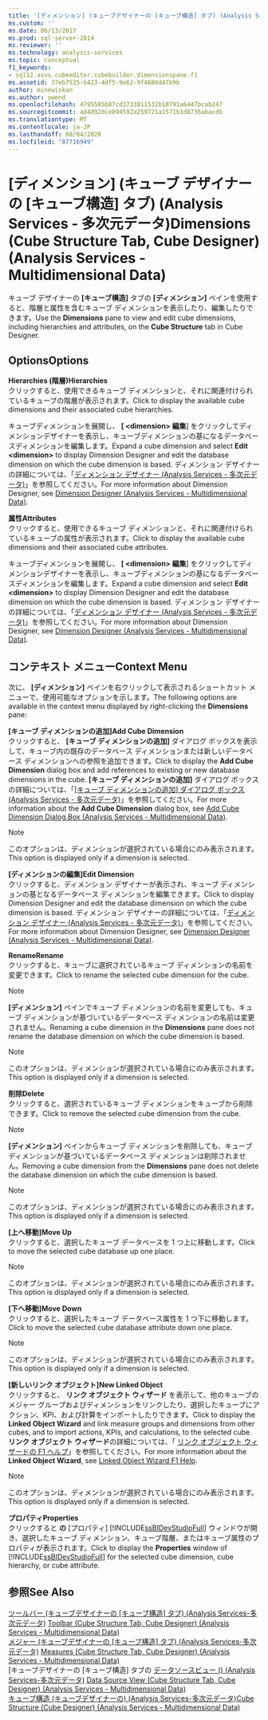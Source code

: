 ```yaml
---
title: '[ディメンション] (キューブデザイナーの [キューブ構造] タブ) (Analysis Services-多次元データ) |Microsoft Docs'
ms.custom: ''
ms.date: 06/13/2017
ms.prod: sql-server-2014
ms.reviewer: ''
ms.technology: analysis-services
ms.topic: conceptual
f1_keywords:
- sql12.asvs.cubeeditor.cubebuilder.dimensionspane.f1
ms.assetid: 37eb7525-b423-4df5-9e62-9f4680d47b9b
author: minewiskan
ms.author: owend
ms.openlocfilehash: 4795585b87cd3733811532b18791a6447bcab247
ms.sourcegitcommit: ad4d92dce894592a259721a1571b1d8736abacdb
ms.translationtype: MT
ms.contentlocale: ja-JP
ms.lasthandoff: 08/04/2020
ms.locfileid: "87716949"
---
```

# <a name="dimensions-cube-structure-tab-cube-designer-analysis-services---multidimensional-data"></a><span data-ttu-id="624a7-102">[ディメンション] (キューブ デザイナーの [キューブ構造] タブ) (Analysis Services - 多次元データ)</span><span class="sxs-lookup"><span data-stu-id="624a7-102">Dimensions (Cube Structure Tab, Cube Designer) (Analysis Services - Multidimensional Data)</span></span>
  <span data-ttu-id="624a7-103">キューブ デザイナーの **[キューブ構造]** タブの **[ディメンション]** ペインを使用すると、階層と属性を含むキューブ ディメンションを表示したり、編集したりできます。</span><span class="sxs-lookup"><span data-stu-id="624a7-103">Use the **Dimensions** pane to view and edit cube dimensions, including hierarchies and attributes, on the **Cube Structure** tab in Cube Designer.</span></span>  
  
## <a name="options"></a><span data-ttu-id="624a7-104">Options</span><span class="sxs-lookup"><span data-stu-id="624a7-104">Options</span></span>  
 <span data-ttu-id="624a7-105">**Hierarchies (階層)**</span><span class="sxs-lookup"><span data-stu-id="624a7-105">**Hierarchies**</span></span>  
 <span data-ttu-id="624a7-106">クリックすると、使用できるキューブ ディメンションと、それに関連付けられているキューブの階層が表示されます。</span><span class="sxs-lookup"><span data-stu-id="624a7-106">Click to display the available cube dimensions and their associated cube hierarchies.</span></span>  
  
 <span data-ttu-id="624a7-107">キューブディメンションを展開し、 **[ \<dimension> 編集**] をクリックしてディメンションデザイナーを表示し、キューブディメンションの基になるデータベースディメンションを編集します。</span><span class="sxs-lookup"><span data-stu-id="624a7-107">Expand a cube dimension and select **Edit \<dimension>** to display Dimension Designer and edit the database dimension on which the cube dimension is based.</span></span> <span data-ttu-id="624a7-108">ディメンション デザイナーの詳細については、「[ディメンション デザイナー &#40;Analysis Services - 多次元データ&#41;](dimension-designer-analysis-services-multidimensional-data.md)」を参照してください。</span><span class="sxs-lookup"><span data-stu-id="624a7-108">For more information about Dimension Designer, see [Dimension Designer &#40;Analysis Services - Multidimensional Data&#41;](dimension-designer-analysis-services-multidimensional-data.md).</span></span>  
  
 <span data-ttu-id="624a7-109">**属性**</span><span class="sxs-lookup"><span data-stu-id="624a7-109">**Attributes**</span></span>  
 <span data-ttu-id="624a7-110">クリックすると、使用できるキューブ ディメンションと、それに関連付けられているキューブの属性が表示されます。</span><span class="sxs-lookup"><span data-stu-id="624a7-110">Click to display the available cube dimensions and their associated cube attributes.</span></span>  
  
 <span data-ttu-id="624a7-111">キューブディメンションを展開し、 **[ \<dimension> 編集**] をクリックしてディメンションデザイナーを表示し、キューブディメンションの基になるデータベースディメンションを編集します。</span><span class="sxs-lookup"><span data-stu-id="624a7-111">Expand a cube dimension and select **Edit \<dimension>** to display Dimension Designer and edit the database dimension on which the cube dimension is based.</span></span> <span data-ttu-id="624a7-112">ディメンション デザイナーの詳細については、「[ディメンション デザイナー &#40;Analysis Services - 多次元データ&#41;](dimension-designer-analysis-services-multidimensional-data.md)」を参照してください。</span><span class="sxs-lookup"><span data-stu-id="624a7-112">For more information about Dimension Designer, see [Dimension Designer &#40;Analysis Services - Multidimensional Data&#41;](dimension-designer-analysis-services-multidimensional-data.md).</span></span>  
  
## <a name="context-menu"></a><span data-ttu-id="624a7-113">コンテキスト メニュー</span><span class="sxs-lookup"><span data-stu-id="624a7-113">Context Menu</span></span>  
 <span data-ttu-id="624a7-114">次に、 **[ディメンション]** ペインを右クリックして表示されるショートカット メニューで、使用可能なオプションを示します。</span><span class="sxs-lookup"><span data-stu-id="624a7-114">The following options are available in the context menu displayed by right-clicking the **Dimensions** pane:</span></span>  
  
 <span data-ttu-id="624a7-115">**[キューブ ディメンションの追加]**</span><span class="sxs-lookup"><span data-stu-id="624a7-115">**Add Cube Dimension**</span></span>  
 <span data-ttu-id="624a7-116">クリックすると、 **[キューブ ディメンションの追加]** ダイアログ ボックスを表示して、キューブ内の既存のデータベース ディメンションまたは新しいデータベース ディメンションへの参照を追加できます。</span><span class="sxs-lookup"><span data-stu-id="624a7-116">Click to display the **Add Cube Dimension** dialog box and add references to existing or new database dimensions in the cube.</span></span> <span data-ttu-id="624a7-117">**[キューブ ディメンションの追加]** ダイアログ ボックスの詳細については、「[[キューブ ディメンションの追加] ダイアログ ボックス (Analysis Services - 多次元データ)](add-cube-dimension-dialog-box-analysis-services-multidimensional-data.md)」を参照してください。</span><span class="sxs-lookup"><span data-stu-id="624a7-117">For more information about the **Add Cube Dimension** dialog box, see [Add Cube Dimension Dialog Box &#40;Analysis Services - Multidimensional Data&#41;](add-cube-dimension-dialog-box-analysis-services-multidimensional-data.md).</span></span>  
  
> [!NOTE]  
>  <span data-ttu-id="624a7-118">このオプションは、ディメンションが選択されている場合にのみ表示されます。</span><span class="sxs-lookup"><span data-stu-id="624a7-118">This option is displayed only if a dimension is selected.</span></span>  
  
 <span data-ttu-id="624a7-119">**[ディメンションの編集]**</span><span class="sxs-lookup"><span data-stu-id="624a7-119">**Edit Dimension**</span></span>  
 <span data-ttu-id="624a7-120">クリックすると、ディメンション デザイナーが表示され、キューブ ディメンションの基となるデータベース ディメンションを編集できます。</span><span class="sxs-lookup"><span data-stu-id="624a7-120">Click to display Dimension Designer and edit the database dimension on which the cube dimension is based.</span></span> <span data-ttu-id="624a7-121">ディメンション デザイナーの詳細については、「[ディメンション デザイナー &#40;Analysis Services - 多次元データ&#41;](dimension-designer-analysis-services-multidimensional-data.md)」を参照してください。</span><span class="sxs-lookup"><span data-stu-id="624a7-121">For more information about Dimension Designer, see [Dimension Designer &#40;Analysis Services - Multidimensional Data&#41;](dimension-designer-analysis-services-multidimensional-data.md).</span></span>  
  
 <span data-ttu-id="624a7-122">**Rename**</span><span class="sxs-lookup"><span data-stu-id="624a7-122">**Rename**</span></span>  
 <span data-ttu-id="624a7-123">クリックすると、キューブに選択されているキューブ ディメンションの名前を変更できます。</span><span class="sxs-lookup"><span data-stu-id="624a7-123">Click to rename the selected cube dimension for the cube.</span></span>  
  
> [!NOTE]  
>  <span data-ttu-id="624a7-124">**[ディメンション]** ペインでキューブ ディメンションの名前を変更しても、キューブ ディメンションが基づいているデータベース ディメンションの名前は変更されません。</span><span class="sxs-lookup"><span data-stu-id="624a7-124">Renaming a cube dimension in the **Dimensions** pane does not rename the database dimension on which the cube dimension is based.</span></span>  
  
> [!NOTE]  
>  <span data-ttu-id="624a7-125">このオプションは、ディメンションが選択されている場合にのみ表示されます。</span><span class="sxs-lookup"><span data-stu-id="624a7-125">This option is displayed only if a dimension is selected.</span></span>  
  
 <span data-ttu-id="624a7-126">**削除**</span><span class="sxs-lookup"><span data-stu-id="624a7-126">**Delete**</span></span>  
 <span data-ttu-id="624a7-127">クリックすると、選択されているキューブ ディメンションをキューブから削除できます。</span><span class="sxs-lookup"><span data-stu-id="624a7-127">Click to remove the selected cube dimension from the cube.</span></span>  
  
> [!NOTE]  
>  <span data-ttu-id="624a7-128">**[ディメンション]** ペインからキューブ ディメンションを削除しても、キューブ ディメンションが基づいているデータベース ディメンションは削除されません。</span><span class="sxs-lookup"><span data-stu-id="624a7-128">Removing a cube dimension from the **Dimensions** pane does not delete the database dimension on which the cube dimension is based.</span></span>  
  
> [!NOTE]  
>  <span data-ttu-id="624a7-129">このオプションは、ディメンションが選択されている場合にのみ表示されます。</span><span class="sxs-lookup"><span data-stu-id="624a7-129">This option is displayed only if a dimension is selected.</span></span>  
  
 <span data-ttu-id="624a7-130">**[上へ移動]**</span><span class="sxs-lookup"><span data-stu-id="624a7-130">**Move Up**</span></span>  
 <span data-ttu-id="624a7-131">クリックすると、選択したキューブ データベースを 1 つ上に移動します。</span><span class="sxs-lookup"><span data-stu-id="624a7-131">Click to move the selected cube database up one place.</span></span>  
  
> [!NOTE]  
>  <span data-ttu-id="624a7-132">このオプションは、ディメンションが選択されている場合にのみ表示されます。</span><span class="sxs-lookup"><span data-stu-id="624a7-132">This option is displayed only if a dimension is selected.</span></span>  
  
 <span data-ttu-id="624a7-133">**[下へ移動]**</span><span class="sxs-lookup"><span data-stu-id="624a7-133">**Move Down**</span></span>  
 <span data-ttu-id="624a7-134">クリックすると、選択したキューブ データベース属性を 1 つ下に移動します。</span><span class="sxs-lookup"><span data-stu-id="624a7-134">Click to move the selected cube database attribute down one place.</span></span>  
  
> [!NOTE]  
>  <span data-ttu-id="624a7-135">このオプションは、ディメンションが選択されている場合にのみ表示されます。</span><span class="sxs-lookup"><span data-stu-id="624a7-135">This option is displayed only if a dimension is selected.</span></span>  
  
 <span data-ttu-id="624a7-136">**[新しいリンク オブジェクト]**</span><span class="sxs-lookup"><span data-stu-id="624a7-136">**New Linked Object**</span></span>  
 <span data-ttu-id="624a7-137">クリックすると、 **リンク オブジェクト ウィザード** を表示して、他のキューブのメジャー グループおよびディメンションをリンクしたり、選択したキューブにアクション、KPI、および計算をインポートしたりできます。</span><span class="sxs-lookup"><span data-stu-id="624a7-137">Click to display the **Linked Object Wizard** and link measure groups and dimensions from other cubes, and to import actions, KPIs, and calculations, to the selected cube.</span></span> <span data-ttu-id="624a7-138">**リンク オブジェクト ウィザード**の詳細については、「 [リンク オブジェクト ウィザードの F1 ヘルプ](linked-object-wizard-f1-help.md)」を参照してください。</span><span class="sxs-lookup"><span data-stu-id="624a7-138">For more information about the **Linked Object Wizard**, see [Linked Object Wizard F1 Help](linked-object-wizard-f1-help.md).</span></span>  
  
> [!NOTE]  
>  <span data-ttu-id="624a7-139">このオプションは、ディメンションが選択されている場合にのみ表示されます。</span><span class="sxs-lookup"><span data-stu-id="624a7-139">This option is displayed only if a dimension is selected.</span></span>  
  
 <span data-ttu-id="624a7-140">**プロパティ**</span><span class="sxs-lookup"><span data-stu-id="624a7-140">**Properties**</span></span>  
 <span data-ttu-id="624a7-141">クリックすると **の** [プロパティ] [!INCLUDE[ssBIDevStudioFull](../includes/ssbidevstudiofull-md.md)] ウィンドウが開き、選択したキューブ ディメンション、キューブ階層、またはキューブ属性のプロパティが表示されます。</span><span class="sxs-lookup"><span data-stu-id="624a7-141">Click to display the **Properties** window of [!INCLUDE[ssBIDevStudioFull](../includes/ssbidevstudiofull-md.md)] for the selected cube dimension, cube hierarchy, or cube attribute.</span></span>  
  
## <a name="see-also"></a><span data-ttu-id="624a7-142">参照</span><span class="sxs-lookup"><span data-stu-id="624a7-142">See Also</span></span>  
 <span data-ttu-id="624a7-143">[ツールバー &#40;キューブデザイナーの [キューブ構造] タブ&#41; &#40;Analysis Services-多次元データ&#41;](toolbar-cube-structure-cube-designer-analysis-services-multidimensional-data.md) </span><span class="sxs-lookup"><span data-stu-id="624a7-143">[Toolbar &#40;Cube Structure Tab, Cube Designer&#41; &#40;Analysis Services - Multidimensional Data&#41;](toolbar-cube-structure-cube-designer-analysis-services-multidimensional-data.md) </span></span>  
 <span data-ttu-id="624a7-144">[メジャー &#40;キューブデザイナーの [キューブ構造] タブ&#41; &#40;Analysis Services-多次元データ&#41;](measures-cube-structure-cube-designer-analysis-services-multidimensional-data.md) </span><span class="sxs-lookup"><span data-stu-id="624a7-144">[Measures &#40;Cube Structure Tab, Cube Designer&#41; &#40;Analysis Services - Multidimensional Data&#41;](measures-cube-structure-cube-designer-analysis-services-multidimensional-data.md) </span></span>  
 <span data-ttu-id="624a7-145">[キューブデザイナーの [キューブ構造] タブの [データソースビュー &#40;&#41; &#40;Analysis Services-多次元データ&#41;](data-source-view-cube-designer-analysis-services-multidimensional-data.md) </span><span class="sxs-lookup"><span data-stu-id="624a7-145">[Data Source View &#40;Cube Structure Tab, Cube Designer&#41; &#40;Analysis Services - Multidimensional Data&#41;](data-source-view-cube-designer-analysis-services-multidimensional-data.md) </span></span>  
 [<span data-ttu-id="624a7-146">キューブ構造 &#40;キューブデザイナーの&#41; &#40;Analysis Services-多次元データ&#41;</span><span class="sxs-lookup"><span data-stu-id="624a7-146">Cube Structure &#40;Cube Designer&#41; &#40;Analysis Services - Multidimensional Data&#41;</span></span>](cube-structure-cube-designer-analysis-services-multidimensional-data.md)  
  
  
